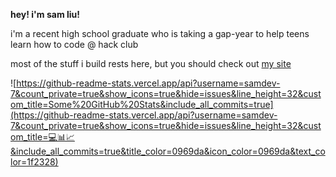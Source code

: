 
**hey! i'm sam liu!**

i'm a recent high school graduate who is taking a gap-year to help teens learn how to code @ hack club

most of the stuff i build rests here, but you should check out [my site](https://samliu.dev)

![https://github-readme-stats.vercel.app/api?username=samdev-7&count_private=true&show_icons=true&hide=issues&line_height=32&custom_title=Some%20GitHub%20Stats&include_all_commits=true](https://github-readme-stats.vercel.app/api?username=samdev-7&count_private=true&show_icons=true&hide=issues&line_height=32&custom_title=💻📊📈&include_all_commits=true&title_color=0969da&icon_color=0969da&text_color=1f2328)
